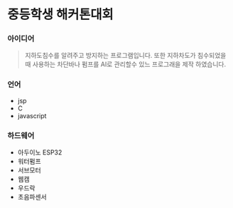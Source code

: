 # 중등학생 해커톤대회
### 아이디어
>지하도침수를 알려주고 방지하는 프로그램입니다. 또한 지하차도가 침수되었을때 사용하는 차단바나 펌프를 AI로 관리할수 있느 프로그래을 제작 하였습니다.

### 언어
* jsp
* C
* javascript

### 하드웨어
* 아두이노 ESP32
* 워터펌프
* 서브모터
* 웹캠
* 우드락
* 초음파센서
